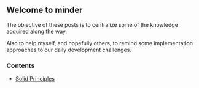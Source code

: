 ## Welcome to minder

The objective of these posts is to centralize some of the knowledge acquired along the way. 

Also to help myself, and hopefully others, to remind some implementation approaches to our daily development challenges.

### Contents
- [Solid Principles](https://pmorita.github.io/minder/solid.md)
